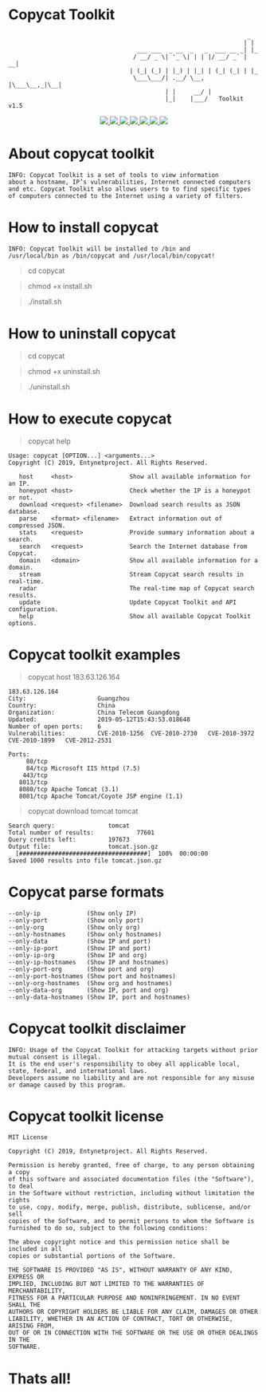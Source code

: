 # Copycat Toolkit
                                                                       _   
                                                                      | |  
                                        ___ ___  _ __  _   _  ___ __ _| |_ 
                                       / __/ _ \| '_ \| | | |/ __/ _` | __|
                                      | (_| (_) | |_) | |_| | (_| (_| | |_ 
                                       \___\___/| .__/ \__, |\___\__,_|\__|
                                                | |     __/ |              
                                                |_|    |___/   Toolkit v1.5           
 
<p align="center">
  <a href="http://entynetproject.simplesite.com/">
    <img src="https://img.shields.io/badge/entynetproject-Ivan%20Nikolsky-blue.svg">
  </a>
  <a href="https://github.com/entynetproject/copycat/releases">
    <img src="https://img.shields.io/github/release/entynetproject/copycat.svg">
  </a>
  <a href="https://wikipedia.org/wiki/Python_(programming_language)">
    <img src="https://img.shields.io/badge/language-python-blue.svg">
 </a>
  <a href="https://github.com/entynetproject/copycat">
      <img src="https://img.shields.io/badge/database-shodan-red.svg?maxAge=2592000">
 </a>
  <a href="https://github.com/entynetproject/copycat/issues?q=is%3Aissue+is%3Aclosed">
      <img src="https://img.shields.io/github/issues/entynetproject/copycat.svg">
  </a>
  <a href="https://github.com/entynetproject/copycat/wiki">
      <img src="https://img.shields.io/badge/wiki%20-copycat-lightgrey.svg">
 </a>
  <a href="https://twitter.com/entynetproject">
    <img src="https://img.shields.io/badge/twitter-entynetproject-blue.svg">
 </a>
</p>

# About copycat toolkit

    INFO: Copycat Toolkit is a set of tools to view information 
    about a hostname, IP’s vulnerabilities, Internet connected computers 
    and etc. Copycat Toolkit also allows users to to find specific types 
    of computers connected to the Internet using a variety of filters. 
    
# How to install copycat

    INFO: Copycat Toolkit will be installed to /bin and
    /usr/local/bin as /bin/copycat and /usr/local/bin/copycat!
    
> cd copycat

> chmod +x install.sh

> ./install.sh

# How to uninstall copycat

> cd copycat

> chmod +x uninstall.sh

> ./uninstall.sh

# How to execute copycat

> copycat help

    Usage: copycat [OPTION...] <arguments...>
    Copyright (C) 2019, Entynetproject. All Rights Reserved.
 
       host     <host>                Show all available information for an IP.
       honeypot <host>                Check whether the IP is a honeypot or not.
       download <request> <filename>  Download search results as JSON database.
       parse    <format> <filename>   Extract information out of compressed JSON.
       stats    <request>             Provide summary information about a search.               
       search   <request>             Search the Internet database from Copycat.
       domain   <domain>              Show all available information for a domain.
       stream                         Stream Copycat search results in real-time.
       radar                          The real-time map of Copycat search results.
       update                         Update Copycat Toolkit and API configuration.
       help                           Show all available Copycat Toolkit options.
 
 # Copycat toolkit examples
 
> copycat host 183.63.126.164
 
    183.63.126.164
    City:                    Guangzhou
    Country:                 China
    Organization:            China Telecom Guangdong
    Updated:                 2019-05-12T15:43:53.018648
    Number of open ports:    6
    Vulnerabilities:         CVE-2010-1256	CVE-2010-2730	CVE-2010-3972	CVE-2010-1899	CVE-2012-2531	

    Ports:
         80/tcp  
         84/tcp Microsoft IIS httpd (7.5)
        443/tcp  
       8013/tcp  
       8080/tcp Apache Tomcat (3.1)
       8081/tcp Apache Tomcat/Coyote JSP engine (1.1)
       
> copycat download tomcat tomcat

    Search query:			    tomcat
    Total number of results:            77601
    Query credits left:		    197673
    Output file:			    tomcat.json.gz
      [####################################]  100%  00:00:00
    Saved 1000 results into file tomcat.json.gz
    
# Copycat parse formats

    --only-ip             (Show only IP)       
    --only-port           (Show only port)
    --only-org            (Show only org)
    --only-hostnames      (Show only hostnames)
    --only-data           (Show IP and port)
    --only-ip-port        (Show IP and port)
    --only-ip-org         (Show IP and org)
    --only-ip-hostnames   (Show IP and hostnames)
    --only-port-org       (Show port and org)
    --only-port-hostnames (Show port and hostnames)
    --only-org-hostnames  (Show org and hostnames)
    --only-data-org       (Show IP, port and org)
    --only-data-hostnames (Show IP, port and hostnames)

# Copycat toolkit disclaimer

    INFO: Usage of the Copycat Toolkit for attacking targets without prior mutual consent is illegal. 
    It is the end user's responsibility to obey all applicable local, state, federal, and international laws. 
    Developers assume no liability and are not responsible for any misuse or damage caused by this program.

# Copycat toolkit license

    MIT License

    Copyright (C) 2019, Entynetproject. All Rights Reserved.

    Permission is hereby granted, free of charge, to any person obtaining a copy
    of this software and associated documentation files (the "Software"), to deal
    in the Software without restriction, including without limitation the rights
    to use, copy, modify, merge, publish, distribute, sublicense, and/or sell
    copies of the Software, and to permit persons to whom the Software is
    furnished to do so, subject to the following conditions:

    The above copyright notice and this permission notice shall be included in all
    copies or substantial portions of the Software.

    THE SOFTWARE IS PROVIDED "AS IS", WITHOUT WARRANTY OF ANY KIND, EXPRESS OR
    IMPLIED, INCLUDING BUT NOT LIMITED TO THE WARRANTIES OF MERCHANTABILITY,
    FITNESS FOR A PARTICULAR PURPOSE AND NONINFRINGEMENT. IN NO EVENT SHALL THE
    AUTHORS OR COPYRIGHT HOLDERS BE LIABLE FOR ANY CLAIM, DAMAGES OR OTHER
    LIABILITY, WHETHER IN AN ACTION OF CONTRACT, TORT OR OTHERWISE, ARISING FROM,
    OUT OF OR IN CONNECTION WITH THE SOFTWARE OR THE USE OR OTHER DEALINGS IN THE
    SOFTWARE.

# Thats all!
 
